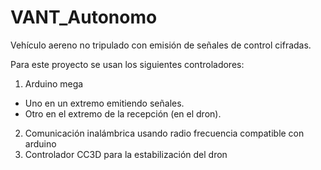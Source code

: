 # VANT_Autonomo
Vehículo aereno no tripulado con emisión de señales de control cifradas.

Para este proyecto se usan los siguientes controladores:

1. Arduino mega 
* Uno en un extremo emitiendo señales.  
* Otro en el extremo de la recepción (en el dron).  
2. Comunicación inalámbrica usando radio frecuencia compatible con arduino 
3. Controlador CC3D para la estabilización del dron
